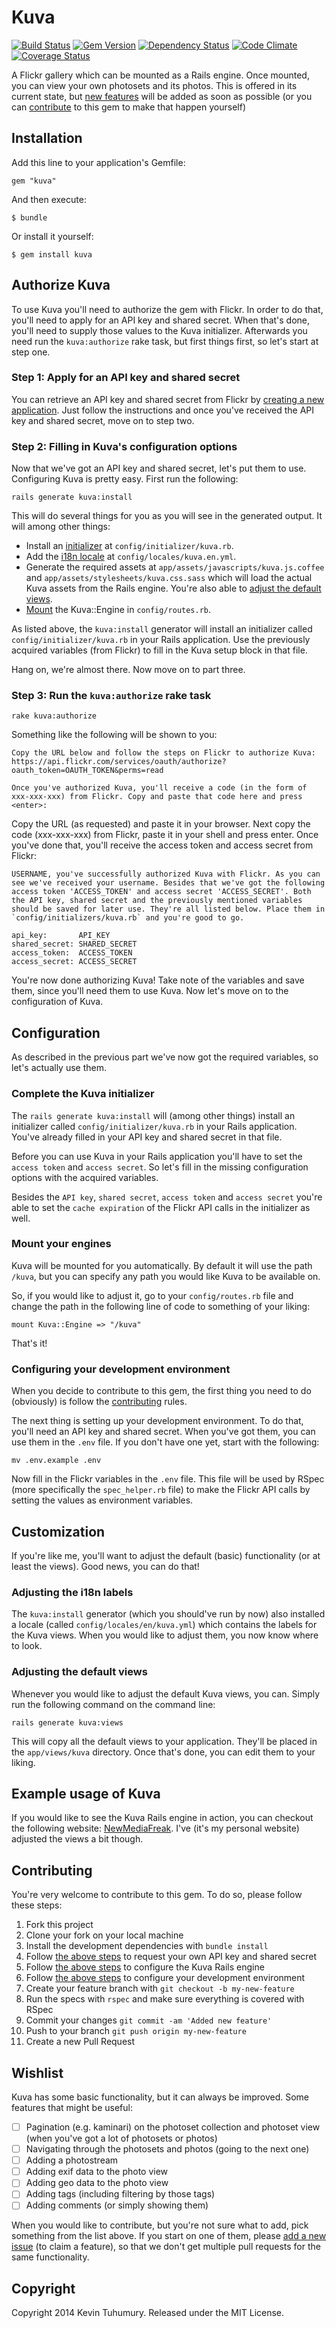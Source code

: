 # Kuva

[![Build Status](https://travis-ci.org/kevintuhumury/kuva.png)](https://travis-ci.org/kevintuhumury/kuva)
[![Gem Version](https://badge.fury.io/rb/kuva.svg)](http://badge.fury.io/rb/kuva)
[![Dependency Status](https://gemnasium.com/kevintuhumury/kuva.png)](https://gemnasium.com/kevintuhumury/kuva)
[![Code Climate](https://codeclimate.com/github/kevintuhumury/kuva.png)](https://codeclimate.com/github/kevintuhumury/kuva)
[![Coverage Status](https://coveralls.io/repos/kevintuhumury/kuva/badge.png)](https://coveralls.io/r/kevintuhumury/kuva)

A Flickr gallery which can be mounted as a Rails engine. Once mounted, you can view your own photosets and its photos. This is offered in its current state, but [new features](https://github.com/kevintuhumury/kuva#wishlist) will be added as soon as possible (or you can [contribute](https://github.com/kevintuhumury/kuva#contributing) to this gem to make that happen yourself)

## Installation

Add this line to your application's Gemfile:

    gem "kuva"

And then execute:

    $ bundle

Or install it yourself:

    $ gem install kuva

## Authorize Kuva

To use Kuva you'll need to authorize the gem with Flickr. In order to do that, you'll need to apply for an API key and shared secret. When that's done, you'll need to supply those values to the Kuva initializer. Afterwards you need run the `kuva:authorize` rake task, but first things first, so let's start at step one.

### Step 1: Apply for an API key and shared secret

You can retrieve an API key and shared secret from Flickr by [creating a new application](https://www.flickr.com/services/apps). Just follow the instructions and once you've received the API key and shared secret, move on to step two.

### Step 2: Filling in Kuva's configuration options

Now that we've got an API key and shared secret, let's put them to use. Configuring Kuva is pretty easy. First run the following:

	rails generate kuva:install

This will do several things for you as you will see in the generated output. It will among other things:

- Install an [initializer](https://github.com/kevintuhumury/kuva#complete-the-kuva-initializer) at `config/initializer/kuva.rb`.
- Add the [i18n locale](https://github.com/kevintuhumury/kuva#adjusting-the-i18n-labels) at `config/locales/kuva.en.yml`.
- Generate the required assets at `app/assets/javascripts/kuva.js.coffee` and `app/assets/stylesheets/kuva.css.sass` which will load the actual Kuva assets from the Rails engine. You're also able to [adjust the default views](https://github.com/kevintuhumury/kuva#adjusting-the-default-views).
- [Mount](https://github.com/kevintuhumury/kuva#mount-your-engines) the Kuva::Engine in `config/routes.rb`.

As listed above, the `kuva:install` generator will install an initializer called `config/initializer/kuva.rb` in your Rails application. Use the previously acquired variables (from Flickr) to fill in the Kuva setup block in that file.

Hang on, we're almost there. Now move on to part three.

### Step 3: Run the `kuva:authorize` rake task

    rake kuva:authorize

Something like the following will be shown to you:

    Copy the URL below and follow the steps on Flickr to authorize Kuva:
    https://api.flickr.com/services/oauth/authorize?oauth_token=OAUTH_TOKEN&perms=read

    Once you've authorized Kuva, you'll receive a code (in the form of xxx-xxx-xxx) from Flickr. Copy and paste that code here and press <enter>:

Copy the URL (as requested) and paste it in your browser. Next copy the code (xxx-xxx-xxx) from Flickr, paste it in your shell and press enter. Once you've done that, you'll receive the access token and access secret from Flickr:

    USERNAME, you've successfully authorized Kuva with Flickr. As you can see we've received your username. Besides that we've got the following access token 'ACCESS_TOKEN' and access secret 'ACCESS_SECRET'. Both the API key, shared secret and the previously mentioned variables should be saved for later use. They're all listed below. Place them in `config/initializers/kuva.rb` and you're good to go.

	api_key:       API_KEY
	shared_secret: SHARED_SECRET
	access_token:  ACCESS_TOKEN
	access_secret: ACCESS_SECRET

You're now done authorizing Kuva! Take note of the variables and save them, since you'll need them to use Kuva. Now let's move on to the configuration of Kuva.

## Configuration

As described in the previous part we've now got the required variables, so let's actually use them. 

### Complete the Kuva initializer

The `rails generate kuva:install` will (among other things) install an initializer called `config/initializer/kuva.rb` in your Rails application. You've already filled in your API key and shared secret in that file. 

Before you can use Kuva in your Rails application you'll have to set the `access token` and `access secret`. So let's fill in the missing configuration options with the acquired variables. 

Besides the `API key`, `shared secret`, `access token` and `access secret` you're able to set the `cache expiration` of the Flickr API calls in the initializer as well.

### Mount your engines

Kuva will be mounted for you automatically. By default it will use the path `/kuva`, but you can specify any path you would like Kuva to be available on.

So, if you would like to adjust it, go to your `config/routes.rb` file and change the path in the following line of code to something of your liking:

	mount Kuva::Engine => "/kuva"

That's it!

### Configuring your development environment

When you decide to contribute to this gem, the first thing you need to do (obviously) is follow the [contributing](https://github.com/kevintuhumury/kuva#contributing) rules.

The next thing is setting up your development environment. To do that, you'll need an API key and shared secret. When you've got them, you can use them in the `.env` file. If you don't have one yet, start with the following:

	mv .env.example .env

Now fill in the Flickr variables in the `.env` file. This file will be used by RSpec (more specifically the `spec_helper.rb` file) to make the Flickr API calls by setting the values as environment variables.

## Customization

If you're like me, you'll want to adjust the default (basic) functionality (or at least the views). Good news, you can do that!

### Adjusting the i18n labels

The `kuva:install` generator (which you should've run by now) also installed a locale (called `config/locales/en/kuva.yml`) which contains the labels for the Kuva views. When you would like to adjust them, you now know where to look.

### Adjusting the default views

Whenever you would like to adjust the default Kuva views, you can. Simply run the following command on the command line:

	rails generate kuva:views

This will copy all the default views to your application. They'll be placed in the `app/views/kuva` directory. Once that's done, you can edit them to your liking.

## Example usage of Kuva

If you would like to see the Kuva Rails engine in action, you can checkout the following website: [NewMediaFreak](http://www.newmediafreak.nl/fotografie). I've (it's my personal website) adjusted the views a bit though.

## Contributing

You're very welcome to contribute to this gem. To do so, please follow these steps:

1. Fork this project
2. Clone your fork on your local machine
3. Install the development dependencies with `bundle install`
4. Follow [the above steps](https://github.com/kevintuhumury/kuva#step-1-apply-for-an-api-key-and-shared-secret) to request your own API key and shared secret
5. Follow [the above steps](https://github.com/kevintuhumury/kuva#step-2-filling-in-kuvas-configuration-options) to configure the Kuva Rails engine
6. Follow [the above steps](https://github.com/kevintuhumury/kuva#configuring-your-development-environment) to configure your development environment
7. Create your feature branch with `git checkout -b my-new-feature`
8. Run the specs with `rspec` and make sure everything is covered with RSpec
9. Commit your changes `git commit -am 'Added new feature'`
10. Push to your branch `git push origin my-new-feature`
11. Create a new Pull Request

## Wishlist

Kuva has some basic functionality, but it can always be improved. Some features that might be useful:

- [ ] Pagination (e.g. kaminari) on the photoset collection and photoset view (when you've got a lot of photosets or photos)
- [ ] Navigating through the photosets and photos (going to the next one)
- [ ] Adding a photostream
- [ ] Adding exif data to the photo view
- [ ] Adding geo data to the photo view
- [ ] Adding tags (including filtering by those tags)
- [ ] Adding comments (or simply showing them)

When you would like to contribute, but you're not sure what to add, pick something from the list above. If you start on one of them, please [add a new issue](https://github.com/kevintuhumury/kuva/issues/new) (to claim a feature), so that we don't get multiple pull requests for the same functionality.

## Copyright

Copyright 2014 Kevin Tuhumury. Released under the MIT License.
